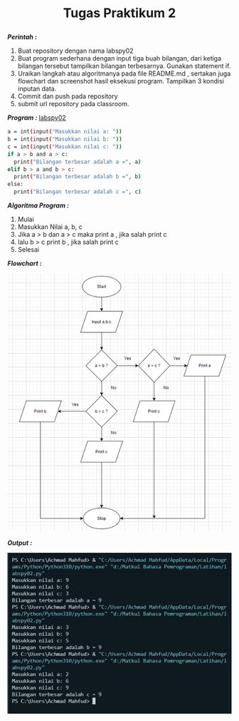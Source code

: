# <p align="center"> **Tugas Praktikum 2**

***Perintah :***
1. Buat repository dengan nama labspy02
2. Buat program sederhana dengan input tiga buah bilangan, dari ketiga bilangan
tersebut tampilkan bilangan terbesarnya. Gunakan statement if.
3. Uraikan langkah atau algoritmanya pada file README.md , sertakan juga flowchart
dan screenshot hasil eksekusi program. Tampilkan 3 kondisi inputan data.
4. Commit dan push pada repository
5. submit url repository pada classroom.

***Program :*** [labspy02](Program/labspy02.py)
```sh
a = int(input("Masukkan nilai a: "))
b = int(input("Masukkan nilai b: "))
c = int(input("Masukkan nilai c: "))
if a > b and a > c:
  print("Bilangan terbesar adalah a =", a)
elif b > a and b > c:
  print("Bilangan terbesar adalah b =", b)
else:
  print("Bilangan terbesar adalah c =", c)
```


***Algoritma Program :***
1. Mulai
2. Masukkan Nilai a, b, c
3. Jika a > b dan a > c maka print a , jika salah print c
4. lalu b > c print b , jika salah print c
5. Selesai


***Flowchart :***

![.](Flowchart/flowchart.png)

***Output :***

![.](Output/output.png)